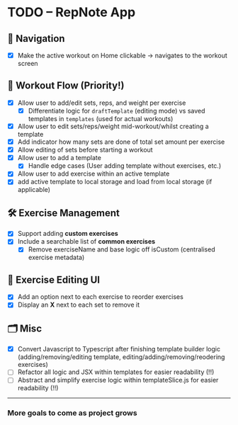 # TODO – RepNote App

## 🧭 Navigation

- [x] Make the active workout on Home clickable → navigates to the workout screen

## 💪 Workout Flow (Priority!)

- [x] Allow user to add/edit sets, reps, and weight per exercise
  - [x] Differentiate logic for `draftTemplate` (editing mode) vs saved templates in `templates` (used for actual workouts)
- [x] Allow user to edit sets/reps/weight mid-workout/whilst creating a template
- [x] Add indicator how many sets are done of total set amount per exercise
- [x] Allow editing of sets before starting a workout
- [x] Allow user to add a template
  - [x] Handle edge cases (User adding template without exercises, etc.)
- [x] Allow user to add exercise within an active template
- [x] add active template to local storage and load from local storage (if applicable)

## 🛠️ Exercise Management

- [x] Support adding **custom exercises**
- [x] Include a searchable list of **common exercises**
  - [x] Remove exerciseName and base logic off isCustom (centralised exercise metadata)

## 🧩 Exercise Editing UI

- [x] Add an option next to each exercise to reorder exercises
- [x] Display an **X** next to each set to remove it

## 🗂️ Misc

- [x] Convert Javascript to Typescript after finishing template builder logic (adding/removing/editing template, editing/adding/removing/reodering exercises)
- [ ] Refactor all logic and JSX within templates for easier readability (!!)
- [ ] Abstract and simplify exercise logic within templateSlice.js for easier readability (!!)

---

### More goals to come as project grows

